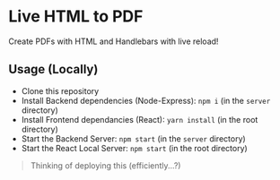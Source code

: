 # Live HTML to PDF

Create PDFs with HTML and Handlebars with live reload!

## Usage (Locally)

- Clone this repository
- Install Backend dependencies (Node-Express): `npm i` (in the `server` directory)
- Install Frontend dependancies (React): `yarn install` (in the root directory)
- Start the Backend Server: `npm start` (in the `server` directory)
- Start the React Local Server: `npm start` (in the root directory)

> Thinking of deploying this (efficiently...?)
